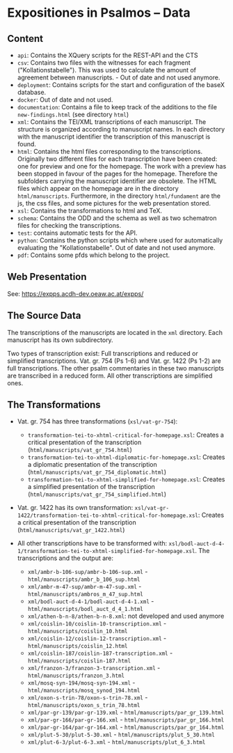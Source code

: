# Expositiones in Psalmos – Data

## Content

- ```api```: Contains the XQuery scripts for the REST-API and the CTS
- ```csv```: Contains two files with the witnesses for each fragment ("Kollationstabelle"). This was used to calculate the amount of agreement between manuscripts. - Out of date and not used anymore.
- ```deployment```: Contains scripts for the start and configuration of the baseX database.
- ```docker```: Out of date and not used.
- ```documentation```: Contains a file to keep track of the additions to the file ```new-findings.html``` (see directory ```html```)
- ```xml```: Contains the TEI/XML transcriptions of each manuscript. The structure is organized according to manuscript names. In each directory with the manuscript identifier the transcription of this manuscript is found.
- ```html```: Contains the html files corresponding to the transcriptions. Originally two different files for each transcription have been created: one for preview and one for the homepage. The work with a preview has been stopped in favour of the pages for the homepage. Therefore the subfolders carrying the manuscript identifier are obsolete. The HTML files which appear on the homepage are in the directory ```html/manuscripts```. Furthermore, in the directory ```html/fundament``` are the js, the css files, and some pictures for the web presentation stored.
- ```xsl```: Contains the transformations to html and TeX.
- ```schema```: Contains the ODD and the schema as well as two schematron files for checking the transcriptions.
- ```test```: contains automatic tests for the API.
- ```python```: Contains the python scripts which where used for automatically evaluating the "Kollationstabelle". Out of date and not used anymore.
- ```pdf```: Contains some pfds which belong to the project.

## Web Presentation

See: https://expps.acdh-dev.oeaw.ac.at/expps/

## The Source Data

The transcriptions of the manuscripts are located in the ```xml``` directory. Each manuscript has its own subdirectory.

Two types of transcription exist: Full transcriptions and reduced or simplified transcriptions. Vat. gr. 754 (Ps 1-6) and Vat. gr. 1422 (Ps 1-2) are full transcriptions. The other psalm commentaries in these two manuscripts are transcribed in a reduced form. All other transcriptions are simplified ones. 

## The Transformations

- Vat. gr. 754 has three transformations (```xsl/vat-gr-754```):
  
   - ```transformation-tei-to-xhtml-critical-for-homepage.xsl```: Creates a critical presentation of the transcription (```html/manuscripts/vat_gr_754.html```)
   - ```transformation-tei-to-xhtml-diplomatic-for-homepage.xsl```: Creates a diplomatic presentation of the transcription (```html/manuscripts/vat_gr_754_diplomatic.html```)
   - ```transformation-tei-to-xhtml-simplified-for-homepage.xsl```: Creates a simplified presentation of the transcription (```html/manuscripts/vat_gr_754_simplified.html```)

- Vat. gr. 1422 has its own transformation: ```xsl/vat-gr-1422/transformation-tei-to-xhtml-critical-for-homepage.xsl```: Creates a critical presentation of the transcription (```html/manuscripts/vat_gr_1422.html```)
- All other transcriptions have to be transformed with: ```xsl/bodl-auct-d-4-1/transformation-tei-to-xhtml-simplified-for-homepage.xsl```. The transcriptions and the output are:
   
   - ```xml/ambr-b-106-sup/ambr-b-106-sup.xml``` - ```html/manuscripts/ambr_b_106_sup.html```
   - ```xml/ambr-m-47-sup/ambr-m-47-sup.xml``` - ```html/manuscripts/ambros_m_47_sup.html```
   - ```xml/bodl-auct-d-4-1/bodl-auct-d-4-1.xml``` - ```html/manuscripts/bodl_auct_d_4_1.html```
   - ```xml/athen-b-n-8/athen-b-n-8.xml```: not developed and used anymore
   - ```xml/coislin-10/coislin-10-transcription.xml``` - ```html/manuscripts/coislin_10.html```
   - ```xml/coislin-12/coislin-12-transcription.xml``` - ```html/manuscripts/coislin_12.html```
   - ```xml/coislin-187/coislin-187-transcription.xml``` - ```html/manuscripts/coislin-187.html```
   - ```xml/franzon-3/franzon-3-transcription.xml``` - ```html/manuscripts/franzon_3.html```
   - ```xml/mosq-syn-194/mosq-syn-194.xml``` - ```html/manuscripts/mosq_synod_194.html```
   - ```xml/oxon-s-trin-78/oxon-s-trin-78.xml``` - ```html/manuscripts/oxon_s_trin_78.html```
   - ```xml/par-gr-139/par-gr-139.xml``` - ```html/manuscripts/par_gr_139.html```
   - ```xml/par-gr-166/par-gr-166.xml``` - ```html/manuscripts/par_gr_166.html```
   - ```xml/par-gr-164/par-gr-164.xml``` - ```html/manuscripts/par_gr_164.html```
   - ```xml/plut-5-30/plut-5-30.xml``` - ```html/manuscripts/plut_5_30.html```
   - ```xml/plut-6-3/plut-6-3.xml``` - ```html/manuscripts/plut_6_3.html```   